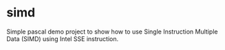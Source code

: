 # simd

Simple pascal demo project to show how to use Single Instruction Multiple Data (SIMD) using Intel SSE instruction.
